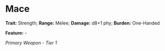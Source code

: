 # Mace

**Trait:** Strength; **Range:** Melee; **Damage:** d8+1 phy; **Burden:** One-Handed

**Feature:** -

*Primary Weapon - Tier 1*
